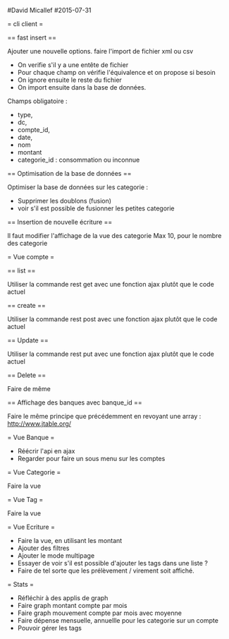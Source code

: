 #David Micallef
#2015-07-31

= cli client =

== fast insert ==

Ajouter une nouvelle options.
faire l'import de fichier xml ou csv

* On verifie s'il y a une entête de fichier
* Pour chaque champ on vérifie l'équivalence et on propose si besoin
* On ignore ensuite le reste du fichier
* On import ensuite dans la base de données.

Champs obligatoire : 
* type,
* dc,
* compte_id,
* date,
* nom
* montant
* categorie_id : consommation ou inconnue

== Optimisation de la base de données ==

Optimiser la base de données sur les categorie :
* Supprimer les doublons (fusion)
* voir s'il est possible de fusionner les petites categorie

== Insertion de nouvelle écriture ==

Il faut modifier l'affichage de la vue des categorie 
Max 10, pour le nombre des categorie

= Vue compte = 

== list ==

Utiliser la commande rest get avec une fonction ajax plutôt que le code actuel 

== create ==

Utiliser la commande rest post avec une fonction ajax plutôt que le code actuel 

== Update ==

Utiliser la commande rest put avec une fonction ajax plutôt que le code actuel 

== Delete == 

Faire de même

== Affichage des banques avec banque_id ==

Faire le même principe que précédemment en revoyant une array : 
http://www.jtable.org/

= Vue Banque =

* Réécrir l'api en ajax
* Regarder pour faire un sous menu sur les comptes

= Vue Categorie =

Faire la vue

= Vue Tag =

Faire la vue 

= Vue Ecriture =

* Faire la vue, en utilisant les montant
* Ajouter des filtres
* Ajouter le mode multipage
* Essayer de voir s'il est possible d'ajouter les tags dans une liste ?
* Faire de tel sorte que les prélèvement / virement soit affiché.

= Stats =

* Réfléchir à des applis de graph
* Faire graph montant compte par mois
* Faire graph mouvement compte par mois avec moyenne
* Faire dépense mensuelle, annuellle pour les categorie sur un compte
* Pouvoir gérer les tags


